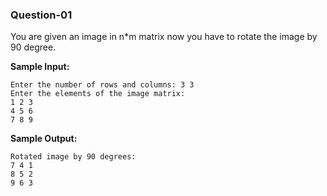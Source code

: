 ### Question-01

You are given an image in n\*m matrix now you have to rotate the image by 90 degree.

**Sample Input:**

```
Enter the number of rows and columns: 3 3
Enter the elements of the image matrix:
1 2 3
4 5 6
7 8 9
```

**Sample Output:**

```
Rotated image by 90 degrees:
7 4 1
8 5 2
9 6 3
```
